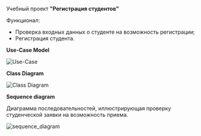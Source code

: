 Учебный проект **"Регистрация студентов"**

Функционал:
* Проверка входных данных о студенте на возможность регистрации;
* Регистрация студента.

**Use-Case Model**

![Use-Case](http://www.plantuml.com/plantuml/proxy?cache=no&src=https://raw.githubusercontent.com/DavydovichYana/student_project/master/Use_case_model.puml)

**Class Diagram**

![Class Diagram](http://www.plantuml.com/plantuml/proxy?cache=no&src=https://raw.githubusercontent.com/DavydovichYana/student_project/develop/1.1.0/Class_diagram.puml)

**Sequence diagram**

Диаграмма последовательностей, иллюстрирующая проверку студенческой заявки на возможность приема.

![sequence_diagram](https://raw.githubusercontent.com/DavydovichYana/student_project/develop/1.1.0/Sequence_diagrama_StudentOrderValidator_checkAll.svg)
